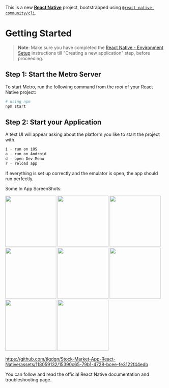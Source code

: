 This is a new [**React Native**](https://reactnative.dev) project, bootstrapped using [`@react-native-community/cli`](https://github.com/react-native-community/cli).

# Getting Started

>**Note**: Make sure you have completed the [React Native - Environment Setup](https://reactnative.dev/docs/environment-setup) instructions till "Creating a new application" step, before proceeding.

## Step 1: Start the Metro Server

To start Metro, run the following command from the _root_ of your React Native project:

```bash
# using npm
npm start
```

## Step 2: Start your Application

A text UI will appear asking about the platform you like to start the project with.

```bash
i - run on iOS
a - run on Android
d - open Dev Menu
r - reload app
```

If everything is set up correctly and the emulator is open, the app should run perfectly.

Some In App ScreenShots:

<img src="https://github.com/tlgdgn/Stock-Market-App-React-Native/assets/118059132/57823bf5-2267-4699-ac39-492fec360c93" width="160">
<img src="https://github.com/tlgdgn/Stock-Market-App-React-Native/assets/118059132/943ad92b-3014-4f52-9982-04d9ba2b932e" width="160">
<img src="https://github.com/tlgdgn/Stock-Market-App-React-Native/assets/118059132/1fe23f86-ee1c-4a7d-bd05-8afc3516125e" width="160">
<img src="https://github.com/tlgdgn/Stock-Market-App-React-Native/assets/118059132/b43c5f32-1ec1-42ed-a26e-4ead9ac4dd2e" width="160">
<img src="https://github.com/tlgdgn/Stock-Market-App-React-Native/assets/118059132/006eb595-94e6-4e02-97aa-9f04b550e75e" width="160">
<img src="https://github.com/tlgdgn/Stock-Market-App-React-Native/assets/118059132/50d5a25d-4d8c-41fd-9464-dc5d8ae2d4d3" width="160">
<img src="https://github.com/tlgdgn/Stock-Market-App-React-Native/assets/118059132/5b42be21-4f62-4603-8569-a4d7a4535963" width="160">
<img src="https://github.com/tlgdgn/Stock-Market-App-React-Native/assets/118059132/10f2834d-23e5-48da-80fd-c389a54741d0" width="160">



https://github.com/tlgdgn/Stock-Market-App-React-Native/assets/118059132/15390c65-79b1-4728-bcee-fe3122f44edb




You can follow and read the official React Native documentation and troubleshooting page.
